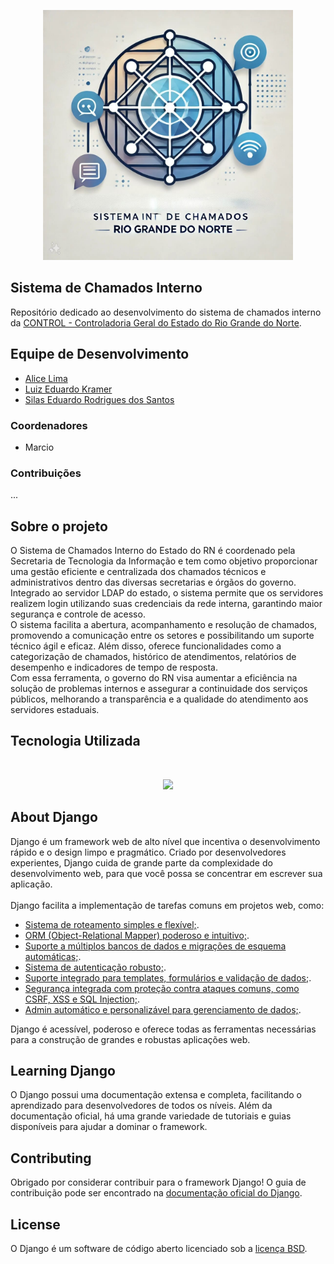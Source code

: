 <p align="center"><a href="#"><img src="src/icon.jpeg" width="400"></a></p>

## Sistema de Chamados Interno 

Repositório dedicado ao desenvolvimento do sistema de chamados interno da [CONTROL - Controladoria Geral do Estado do Rio Grande do Norte](http://www.control.rn.gov.br/).

## Equipe de Desenvolvimento

- [Alice Lima](https://github.com/alicelimas)
- [Luiz Eduardo Kramer](https://github.com/DuduKramer)
- [Silas Eduardo Rodrigues dos Santos](https://github.com/Silas-ER)

### Coordenadores
- Marcio

### Contribuições
  ...

## Sobre o projeto

O Sistema de Chamados Interno do Estado do RN é coordenado pela Secretaria de Tecnologia da Informação e tem como objetivo proporcionar uma gestão eficiente e centralizada dos chamados técnicos e administrativos dentro das diversas secretarias e órgãos do governo. Integrado ao servidor LDAP do estado, o sistema permite que os servidores realizem login utilizando suas credenciais da rede interna, garantindo maior segurança e controle de acesso.
<br>
O sistema facilita a abertura, acompanhamento e resolução de chamados, promovendo a comunicação entre os setores e possibilitando um suporte técnico ágil e eficaz. Além disso, oferece funcionalidades como a categorização de chamados, histórico de atendimentos, relatórios de desempenho e indicadores de tempo de resposta.
<br>
Com essa ferramenta, o governo do RN visa aumentar a eficiência na solução de problemas internos e assegurar a continuidade dos serviços públicos, melhorando a transparência e a qualidade do atendimento aos servidores estaduais.


## Tecnologia Utilizada
<br>
<p align="center"><a href="https://www.djangoproject.com/" target="_blank"><img src="https://static-00.iconduck.com/assets.00/django-original-icon-2048x874-iws4p6y8.png" width="400"></a></p>

## About Django

Django é um framework web de alto nível que incentiva o desenvolvimento rápido e o design limpo e pragmático. Criado por desenvolvedores experientes, Django cuida de grande parte da complexidade do desenvolvimento web, para que você possa se concentrar em escrever sua aplicação.
<br><br>
Django facilita a implementação de tarefas comuns em projetos web, como:

- [Sistema de roteamento simples e flexível;](https://docs.djangoproject.com/en/5.1/).
- [ORM (Object-Relational Mapper) poderoso e intuitivo;](https://docs.djangoproject.com/en/5.1/).
- [Suporte a múltiplos bancos de dados e migrações de esquema automáticas;](https://docs.djangoproject.com/en/5.1/).
- [Sistema de autenticação robusto;](https://docs.djangoproject.com/en/5.1/).
- [Suporte integrado para templates, formulários e validação de dados;](https://docs.djangoproject.com/en/5.1/).
- [Segurança integrada com proteção contra ataques comuns, como CSRF, XSS e SQL Injection;](https://docs.djangoproject.com/en/5.1/).
- [Admin automático e personalizável para gerenciamento de dados;](https://docs.djangoproject.com/en/5.1/).

Django é acessível, poderoso e oferece todas as ferramentas necessárias para a construção de grandes e robustas aplicações web.

## Learning Django

O Django possui uma documentação extensa e completa, facilitando o aprendizado para desenvolvedores de todos os níveis. Além da documentação oficial, há uma grande variedade de tutoriais e guias disponíveis para ajudar a dominar o framework.

## Contributing

Obrigado por considerar contribuir para o framework Django! O guia de contribuição pode ser encontrado na [documentação oficial do Django]([https://laravel.com/docs/contributions](https://docs.djangoproject.com/en/5.1/)).

## License

O Django é um software de código aberto licenciado sob a [licença BSD](https://opensource.org/licenses/MIT).
